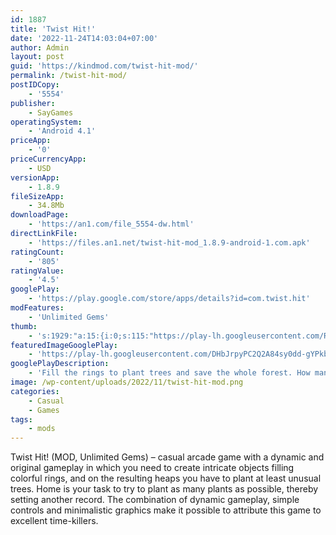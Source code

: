 ```yaml
---
id: 1887
title: 'Twist Hit!'
date: '2022-11-24T14:03:04+07:00'
author: Admin
layout: post
guid: 'https://kindmod.com/twist-hit-mod/'
permalink: /twist-hit-mod/
postIDCopy:
    - '5554'
publisher:
    - SayGames
operatingSystem:
    - 'Android 4.1'
priceApp:
    - '0'
priceCurrencyApp:
    - USD
versionApp:
    - 1.8.9
fileSizeApp:
    - 34.8Mb
downloadPage:
    - 'https://an1.com/file_5554-dw.html'
directLinkFile:
    - 'https://files.an1.net/twist-hit-mod_1.8.9-android-1.com.apk'
ratingCount:
    - '805'
ratingValue:
    - '4.5'
googlePlay:
    - 'https://play.google.com/store/apps/details?id=com.twist.hit'
modFeatures:
    - 'Unlimited Gems'
thumb:
    - 's:1929:"a:15:{i:0;s:115:"https://play-lh.googleusercontent.com/RaxVWEKsDCNN7ljpNDvFEwm-BS4hIeFZCU_kXMfL5WRxi4X31tfBX8u-OuXZJXvV5u8=w526-h296";i:1;s:115:"https://play-lh.googleusercontent.com/XdOuKb345sENHfrgtFi8vjWGHulteT_HCWme7gvAriYs_OYlofDWfm9hHjDaCSLlTKQ=w526-h296";i:2;s:114:"https://play-lh.googleusercontent.com/WTRllD2QH3ikEYS1uDemghhIMaJ7sh4rIPr7EWIvVZ1bmwV5VR3kk2XnPsUnlU0xGQ=w526-h296";i:3;s:114:"https://play-lh.googleusercontent.com/VLLxgDJVdfB8X8VvhnO7L5sQT1YuNpeSS-H_Qx4hvm_hCfcHBX-97TaYOFixTvhADg=w526-h296";i:4;s:115:"https://play-lh.googleusercontent.com/N4zPtYwoFJrqI06b4e65pabWh7JysEXFlSGGeOrRowVkwxvqa_OIx5n4wi4WrlnmvuM=w526-h296";i:5;s:116:"https://play-lh.googleusercontent.com/Sp-kvT5WleGxf4cvOncwJ60LJGVQvjXNYA3dwR77hdurLBrjOxuyjMDXDzgKbgzQNUGk=w526-h296";i:6;s:116:"https://play-lh.googleusercontent.com/R3W7bhct9EirMqwgPX_cF40Rw9RJht5qDGW5sjF-Zwu-OKtD9mBryn5z-ENmmHsFTmnA=w526-h296";i:7;s:115:"https://play-lh.googleusercontent.com/ehjMOfoiZ_LXGJVVVGBWxmUj--5X3f28CNJr58E-McCVBGHW30pfYiaREAmI75-zwdM=w526-h296";i:8;s:115:"https://play-lh.googleusercontent.com/2FLlort1IIF0drYgAvomUGg479d0wlXMsXpH2_WaVyw9tjDwQZ9av8O_F96CKo_nSDM=w526-h296";i:9;s:114:"https://play-lh.googleusercontent.com/E9GPAGlK03KyPLgLAVb6N9rC315dpqS74S8nY0mtSDluuyzKVstRqZTHm33jyJn65g=w526-h296";i:10;s:114:"https://play-lh.googleusercontent.com/jUyypI69Flx9Zzt2f68CTWrXkMJLsyaA8CFyvDUbBMtoplFZpPZ3yesovs6mGwatGg=w526-h296";i:11;s:114:"https://play-lh.googleusercontent.com/MLw7pnIu9E7MgJBb0i72C5Kzjbd16PA7AGxhYn7Z51pgMnQjnSMyvs559BJYoC1JCQ=w526-h296";i:12;s:115:"https://play-lh.googleusercontent.com/7qfREWGJJv5aq6UdhQwYrFDaPUPo_0ZvdyQDZB5ijvxKvoybZRhIKdfN-M4HXfn2qR8=w526-h296";i:13;s:115:"https://play-lh.googleusercontent.com/Fabqi4h-2GR4cNO1GchZnoemEJfj3oem3rVXJtzcNqkx17hU7huhZlTuAkPq26BY-d0=w526-h296";i:14;s:115:"https://play-lh.googleusercontent.com/z3zY-dbIXDeh6NxEhxnQxfvNnFTuAayqzkHHjXHF8C6mWdol29uKEyPBJGjo_OeEjLM=w526-h296";}";'
featuredImageGooglePlay:
    - 'https://play-lh.googleusercontent.com/DHbJrpyPC2Q2A84sy0dd-gYPkbbf7zbi1XngarM0kMsxSh0keTlwAeYSodCVJHc8AJTb'
googlePlayDescription:
    - 'Fill the rings to plant trees and save the whole forest. How many trees can you grow?Hold to fill the ring. Be careful to the obstacles!.- Simple and satisfying.'
image: /wp-content/uploads/2022/11/twist-hit-mod.png
categories:
    - Casual
    - Games
tags:
    - mods
---
```


Twist Hit! (MOD, Unlimited Gems) – casual arcade game with a dynamic and original gameplay in which you need to create intricate objects filling colorful rings, and on the resulting heaps you have to plant at least unusual trees. Home is your task to try to plant as many plants as possible, thereby setting another record. The combination of dynamic gameplay, simple controls and minimalistic graphics make it possible to attribute this game to excellent time-killers.